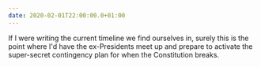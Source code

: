 ```yaml
---
date: 2020-02-01T22:00:00.0+01:00
---
```


If I were writing the current timeline we find ourselves in, surely this is the point where I'd have the ex-Presidents meet up and prepare to activate the super-secret contingency plan for when the Constitution breaks. 